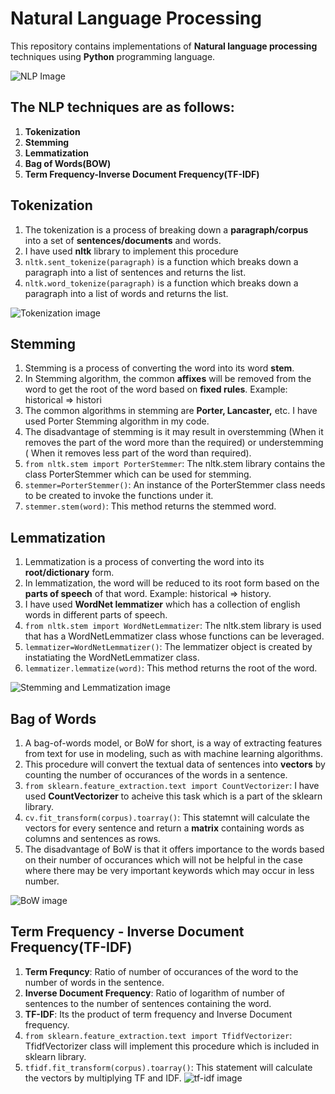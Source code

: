 # Natural Language Processing
This repository contains implementations of **Natural language processing** techniques using **Python** programming language.

![ NLP Image ](https://thumbor.forbes.com/thumbor/960x0/https%3A%2F%2Fspecials-images.forbesimg.com%2Fimageserve%2F5f5afcbb8de14d399113ebc7%2F4-Simple-Ways-Businesses-Can-Use-Natural-Language-Processing%2F960x0.jpg%3Ffit%3Dscale)

## The NLP techniques are as follows:
1. **Tokenization**
2. **Stemming**
3. **Lemmatization**
4. **Bag of Words(BOW)**
5. **Term Frequency-Inverse Document Frequency(TF-IDF)**

## Tokenization
1. The tokenization is a process of breaking down a **paragraph/corpus** into a set of **sentences/documents** and words. 
2. I have used **nltk** library to implement this procedure
3. `nltk.sent_tokenize(paragraph)` is a function which breaks down a paragraph into a list of sentences and returns the list.
4. `nltk.word_tokenize(paragraph)` is a function which breaks down a paragraph into a list of words and returns the list.

![Tokenization image](https://cdn.analyticsvidhya.com/wp-content/uploads/2019/07/Screenshot-from-2019-07-05-13-50-56.png) 

## Stemming
1. Stemming is a process of converting the word into its word **stem**.
2. In Stemming algorithm, the common **affixes** will be removed from the word to get the root of the word based on **fixed rules**. Example: historical => histori
4. The common algorithms in stemming are **Porter, Lancaster,** etc. I have used Porter Stemming algorithm in my code.
5. The disadvantage of stemming is it may result in overstemming (When it removes the part of the word more than the required) or understemming ( When it removes less part of the word than required).
6. `from nltk.stem import PorterStemmer`: The nltk.stem library contains the class PorterStemmer which can be used for stemming.
7. `stemmer=PorterStemmer()`: An instance of the PorterStemmer class needs to be created to invoke the functions under it.
8. `stemmer.stem(word)`:  This method returns the stemmed word.

## Lemmatization
1. Lemmatization is a process of converting the word into its **root/dictionary** form.
2. In lemmatization, the word will be reduced to its root form based on the **parts of speech** of that word. Example: historical => history.
3. I have used **WordNet lemmatizer** which has a collection of english words in different parts of speech.
4. `from nltk.stem import WordNetLemmatizer`: The nltk.stem library is used that has a WordNetLemmatizer class whose functions can be leveraged.
5. `lemmatizer=WordNetLemmatizer()`: The lemmatizer object is created by instatiating the WordNetLemmatizer class.
6. `lemmatizer.lemmatize(word)`: This method returns the root of the word.

![Stemming and Lemmatization image](https://www.googleapis.com/download/storage/v1/b/kaggle-forum-message-attachments/o/inbox%2F4010658%2Ff0e0abfea00346cbdd6b6753a2cb1cb5%2F1_OTjdJlYF5vRIzpBfOw75KA.png?generation=1600866066577474&alt=media)

## Bag of Words
1. A bag-of-words model, or BoW for short, is a way of extracting features from text for use in modeling, such as with machine learning algorithms.
2. This procedure will convert the textual data of sentences into **vectors** by counting the number of occurances of the words in a sentence.
3. `from sklearn.feature_extraction.text import CountVectorizer`: I have used **CountVectorizer** to acheive this task which is a part of the sklearn library.
4. `cv.fit_transform(corpus).toarray()`: This statemnt will calculate the vectors for every sentence and return a **matrix** containing words as columns and sentences as rows.
5. The disadvantage of BoW is that it offers importance to the words based on their number of occurances which will not be helpful in the case where there may be very important keywords which may occur in less number. 

![BoW image](https://dataaspirant.com/wp-content/uploads/2021/01/1-Bag-of-words.png)

## Term Frequency - Inverse Document Frequency(TF-IDF)
1. **Term Frequncy**: Ratio of number of occurances of the word to the number of words in the sentence. 
2. **Inverse Document Frequency**: Ratio of logarithm of number of sentences to the number of sentences containing the word.
3. **TF-IDF**: Its the product of term frequency and Inverse Document frequency.
4. `from sklearn.feature_extraction.text import TfidfVectorizer`: TfidfVectorizer class will implement this procedure which is included in sklearn library.
5. `tfidf.fit_transform(corpus).toarray()`: This statement will calculate the vectors by multiplying TF and IDF.
![tf-idf image](https://miro.medium.com/max/1200/1*qQgnyPLDIkUmeZKN2_ZWbQ.png)


